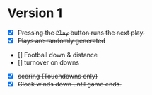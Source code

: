 # Version 1
- [x] ~~Pressing the `Play` button runs the next play.~~
- [x] ~~Plays are randomly generated~~
- [] Football down & distance
- [] turnover on downs
- [x] ~~scoring (Touchdowns only)~~
- [x] ~~Clock winds down until game ends.~~
